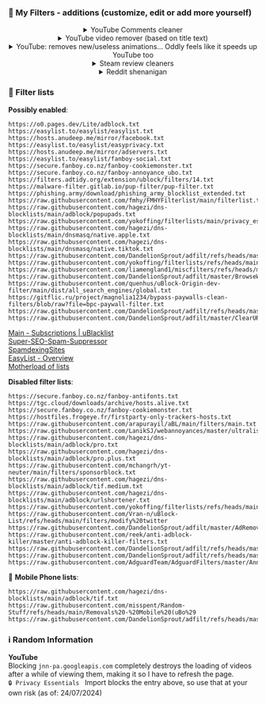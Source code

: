 
### 💬 My Filters - additions (customize, edit or add more yourself)

<details>
  <summary align="center">YouTube Comments cleaner</summary>
  <br>[EasyList - Overview](<https://easylist.to/>)

```adblock
! ==================> YouTube Comments Cleaner | This removes those bot comments & More <==================
! Applies to main comments | (Add "\" before the "'" to make it apply: I\’m subbed) & Comment replies
youtube.com##ytd-page-manager ytd-watch-flexy #primary.ytd-watch-flexy #comment:has-text(/I\'m subbing | I\’m subbed|Buy ONE Get ONE FREE|use my code|Don\'t forget to visit|The sponsor|first purchase|Subscribe|Download/i):upward(ytd-comment-thread-renderer)
youtube.com##ytd-page-manager ytd-watch-flexy #primary.ytd-watch-flexy #replies ytd-comment-view-model:has(#author-text):has-text(/UTTP|NWO|UTube|Police|Troll|ZNTP|CABT|Joseph_14441|YFGA/)
! Only applies to replies of comments
youtube.com##ytd-page-manager ytd-watch-flexy #primary.ytd-watch-flexy ytd-comment-thread-renderer #expander-contents ytd-comment-view-model:has-text(/Here is new fu | Here is the fu | This is the clip | Finally it’s here | Finally Here is the fu | Telegram | Teleegram | I forgot to close the camera | LETS BE HONEST WE ALL REMEMBER | ТАР 0N MY РIC | I upload funny | read my name | Read My Profile | you will see it | Claim your prize | Link to the clip | MY CONTENT IS SO | Look at my banner | Lucky prize winners | IM SUBBING EVERYONE | DONT READ MY PROFILE | JJ said my music was fire on my page |first purchase|Don\'t translate| translate | My content is | are better than|Django|your dad|I WANT TO BE THE MOST|parents said if I hit|SI TNETNOC YM|oediv retteb ekam|retteb si tnetnoc ym|content is better|erutam era sdiK|UTTP|UT‎TP|RETTEB‎ YAW‎ SI‎ TNETNOC|erutam‎ era sdiK|IS WAY BETTER|IN MY SERVER|THERE IS A VIDEO|ailihp‎odep‎ ezila‎mroN|I AM WAY BETTER|CONTENT IS BETTER|videos‎ are‎ bet‎ter|naht retteb hcuM|RETTEB YAW ERA|AGFY|Tis a bot|shut up bot|in a video|Its finally completed|Read my name|youtu.be|I MADE A DISS TRACK|use my code|Hi guys|DO NOT REDEEM|WHY DID YOU REDEE|the chemical projection of signal stream/)
```

</details>


<details>
  <summary align="center">YouTube video remover (based on title text)</summary>
  <br>

```adblock
! Global AIO | Home page, Search page & Watching video recommended sidebar | ytd-video-renderer:has(#meta h3) = search results only? Idk.
youtube.com##ytd-page-manager :is(ytd-rich-item-renderer:has(#meta h3), ytd-compact-video-renderer:has(#video-title)):has-text(/Memes|GTA|Skyrim|Diablo|Fortnite/i)
```



<details>
  <summary align="center">YouTube thumbnail blurer - blurs if title contains: Spoiler, New Boss, Final Boss, Trailer, Teaser, Reveal & removes blur when hovered over</summary>
  <br>

```adblock
! ==========> YouTube Keywords blur thumbnail | Home Results, Watching video recommended sidebar & Search Results <==========
youtube.com##ytd-page-manager :is(ytd-rich-item-renderer:has(#meta h3), ytd-video-renderer:has(#meta h3), ytd-compact-video-renderer:has(#video-title)):has-text(/Spoiler|New Boss|Final Boss|Trailer|Teaser|Reveal/) ytd-thumbnail:not(:hover):style(filter: grayscale(100%) blur(8px) opacity(.1))
! ===> YouTube Keywords Whitelist | Add channels you wish to whitelist here <===
youtube.com##ytd-page-manager [class*="ytd-"] :is(#video-title-link, ytd-channel-name):has-text(/Minecraft|Kira/):upward(ytd-rich-item-renderer, ytd-video-renderer, ytd-compact-video-renderer):style(filter: none)
```

</details>

</details>

<details>
  <summary align="center">YouTube: removes new/useless animations... Oddly feels like it speeds up YouTube too</summary>
  <br>

```adblock
! Text animation, overlay animation, reactions, ads, player responses (like reactions, thumbs up, etc) & other stuff.... This oddly speed up YouTube | Use at on risk for now? Do more testing 28/06/24
! Prevent stats (such as likes and views) from live-updating
||youtube.com/youtubei/v1/updated_metadata
! Hide "smartimation" animations
youtube.com##yt-smartimation > :not(.smartimation__content)
youtube.com##yt-animated-action > :not(.animated-action__content-with-background)
youtube.com##:is(.smartimation__content, .animated-action__content-with-background) > :has(> lottie-component)
! Live reaction overlays
www.youtube.com##yt-reaction-control-panel-view-model
www.youtube.com##yt-reaction-control-panel-overlay-view-model
! ads, others / pointless updates
||music.youtube.com^$csp=worker-src 'none'
||www.youtube.com^$csp=worker-src 'none'
youtube.com##+js(json-prune, 2.playerResponse.adPlacements playerResponse.adPlacements playerResponse.playerAds adPlacements playerAds)
youtube.com##+js(json-prune, 2.playerResponse.adPlacements)
youtube.com##+js(json-prune, playerResponse.adPlacements)
youtube.com##+js(json-prune, playerResponse.playerAds)
youtube.com##+js(set, ytInitialPlayerResponse.adPlacements, null)
```

</details>

<details>
  <summary align="center">Steam review cleaners</summary>
  <br>

```adblock
! Steam Reviews Cleaner | This removes non English too... Add more if you find them
store.steampowered.com##.review_box:has-text(/因为这是|你要是真让|杀时间利器|差强人意| 好玩 优秀 |赞|目|Nobody reads the reviews anyways, so i'll just say i'm gay|Nobody will read my review, so I'll just say I'm gay|No one is going to read this comment so i'm just going to say that i'm gay|so I'll write that I'm gay|No ones gonna read this so I'm just gonna say it, I'm gay.|Got a cat here.|Here I will leave the cat|My buddy said that if I get|so I will write that I am gay|gay|I will leave the cat here|thumbs up and awards|Nobody will read my review|give it a thumbs up|will read this/i)
```

</details>


<details>
  <summary align="center">Reddit shenanigan</summary>
  <br>

```adblock
! Reddit Domain Cleaner | Should only clean your main page (I use Reddit Enhanced Suite instead of using this now)
! reddit.com##.listing-page.with-listing-chooser.loggedin .thing:has(.domain:has-text(/youtu.be|youtube|igorslab.de/i))

! Reddit - You can now drag and drop text when signed out... Bye bye lock
www.reddit.com##+js(aeld, mousedown, isSelectionOutOfRange)
www.reddit.com##+js(aeld, mouseup, shouldShowButton)

! Removes deleted comments + Filters remove botted comments by users
reddit.com##.commentarea .deleted .entry:has(.usertext.grayed)
reddit.com##.commentarea .entry:has-text(This post/comment has been automatically overwritten)

! Ublock Filter For Hiding "Blocked account" Comments
reddit.com##.Comment [id^="UserInfoTooltip"]>:not([data-testid="comment_author_link"]):upward(.Comment)
```

</details>




### 📜 Filter lists

**Possibly enabled**:
```
https://o0.pages.dev/Lite/adblock.txt
https://easylist.to/easylist/easylist.txt
https://hosts.anudeep.me/mirror/facebook.txt
https://easylist.to/easylist/easyprivacy.txt
https://hosts.anudeep.me/mirror/adservers.txt
https://easylist.to/easylist/fanboy-social.txt
https://secure.fanboy.co.nz/fanboy-cookiemonster.txt
https://secure.fanboy.co.nz/fanboy-annoyance_ubo.txt
https://filters.adtidy.org/extension/ublock/filters/14.txt
https://malware-filter.gitlab.io/pup-filter/pup-filter.txt
https://phishing.army/download/phishing_army_blocklist_extended.txt
https://raw.githubusercontent.com/fmhy/FMHYFilterlist/main/filterlist.txt
https://raw.githubusercontent.com/hagezi/dns-blocklists/main/adblock/popupads.txt
https://raw.githubusercontent.com/yokoffing/filterlists/main/privacy_essentials.txt
https://raw.githubusercontent.com/hagezi/dns-blocklists/main/dnsmasq/native.apple.txt
https://raw.githubusercontent.com/hagezi/dns-blocklists/main/dnsmasq/native.tiktok.txt
https://raw.githubusercontent.com/DandelionSprout/adfilt/refs/heads/master/AnnoyancesList
https://raw.githubusercontent.com/yokoffing/filterlists/refs/heads/main/annoyance_list.txt
https://raw.githubusercontent.com/liamengland1/miscfilters/refs/heads/master/antipaywall.txt
https://raw.githubusercontent.com/DandelionSprout/adfilt/master/BrowseWebsitesWithoutLoggingIn.txt
https://raw.githubusercontent.com/quenhus/uBlock-Origin-dev-filter/main/dist/all_search_engines/global.txt
https://gitflic.ru/project/magnolia1234/bypass-paywalls-clean-filters/blob/raw?file=bpc-paywall-filter.txt
https://raw.githubusercontent.com/DandelionSprout/adfilt/refs/heads/master/DeviantARTQualityArtMagnifier.txt
https://raw.githubusercontent.com/DandelionSprout/adfilt/master/ClearURLs%20for%20uBo/clear_urls_uboified.txt
```
[Main - Subscriptions | uBlacklist](<https://iorate.github.io/ublacklist/subscriptions>)  
[Super-SEO-Spam-Suppressor](<https://github.com/NotaInutilis/Super-SEO-Spam-Suppressor>)  
[SpamdexingSites](<https://github.com/elliotwutingfeng/SpamdexingSites>)  
[EasyList - Overview](<https://easylist.to/>)  
[Motherload of lists](<https://github.com/knapah/uBlockOrigin-Filterlist>)

**Disabled filter lists**:
```
https://secure.fanboy.co.nz/fanboy-antifonts.txt
https://tgc.cloud/downloads/archive/hosts.alive.txt
https://secure.fanboy.co.nz/fanboy-cookiemonster.txt
https://hostfiles.frogeye.fr/firstparty-only-trackers-hosts.txt
https://raw.githubusercontent.com/arapurayil/aBL/main/filters/main.txt
https://raw.githubusercontent.com/LanikSJ/webannoyances/master/ultralist.txt
https://raw.githubusercontent.com/hagezi/dns-blocklists/main/adblock/pro.txt
https://raw.githubusercontent.com/hagezi/dns-blocklists/main/adblock/pro.plus.txt
https://raw.githubusercontent.com/mchangrh/yt-neuter/main/filters/sponsorblock.txt
https://raw.githubusercontent.com/hagezi/dns-blocklists/main/adblock/tif.medium.txt
https://raw.githubusercontent.com/hagezi/dns-blocklists/main/adblock/urlshortener.txt
https://raw.githubusercontent.com/yokoffing/filterlists/refs/heads/main/click2load.txt
https://raw.githubusercontent.com/Vran-n/uBlock-List/refs/heads/main/filters/modify%20twitter
https://raw.githubusercontent.com/DandelionSprout/adfilt/master/AdRemovalListForUnusualAds.txt
https://raw.githubusercontent.com/reek/anti-adblock-killer/master/anti-adblock-killer-filters.txt
https://raw.githubusercontent.com/DandelionSprout/adfilt/refs/heads/master/EmptyPaddingRemover.txt
https://raw.githubusercontent.com/DandelionSprout/adfilt/refs/heads/master/YouTubeEvenMorePureVideoExperience.txt
https://raw.githubusercontent.com/AdguardTeam/AdguardFilters/master/AnnoyancesFilter/Popups/sections/antiadblock.txt
```

📱 **Mobile Phone lists**:
```
https://raw.githubusercontent.com/hagezi/dns-blocklists/main/adblock/tif.txt
https://raw.githubusercontent.com/misspent/Random-Stuff/refs/heads/main/Removals%20-%20Mobile%20(uBo%29
https://raw.githubusercontent.com/DandelionSprout/adfilt/refs/heads/master/stayingonbrowser/Staying%20On%20The%20Phone%20Browser
```





### ℹ️ Random Information

**YouTube**  
Blocking `jnn-pa.googleapis.com` completely destroys the loading of videos after a while of viewing them, making it so I have to refresh the page.  
`🔒 Privacy Essentials ` Import blocks the entry above, so use that at your own risk (as of: 24/07/2024)

